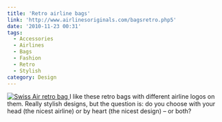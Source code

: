 ```yaml
---
title: 'Retro airline bags'
link: 'http://www.airlinesoriginals.com/bagsretro.php5'
date: '2010-11-23 00:31'
tags:
  - Accessories
  - Airlines
  - Bags
  - Fashion
  - Retro
  - Stylish
category: Design
---
```


[ ![Swiss Air retro bag](http://www.airlinesoriginals.com/BC/19.jpg "Swiss Air retro bag") ](http://www.airlinesoriginals.com/bagsclassic.php5) I like these retro bags with different airline logos on them. Really stylish designs, but the question is: do you choose with your head (the nicest airline) or by heart (the nicest design) – or both?
